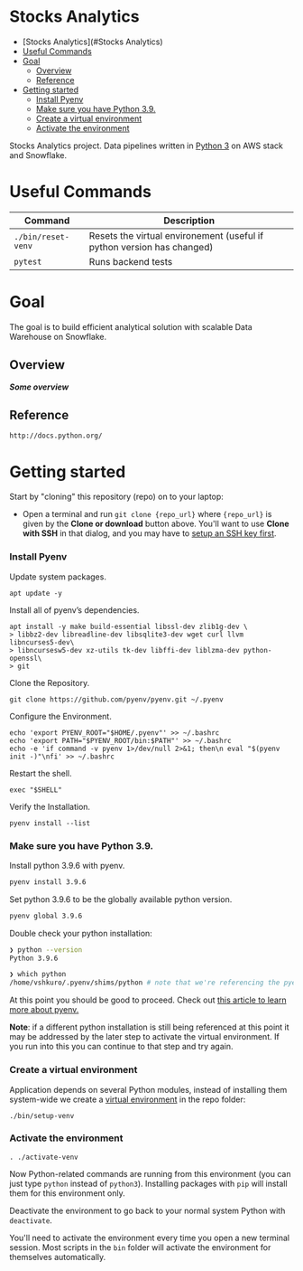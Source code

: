# Stocks Analytics

- [Stocks Analytics](#Stocks Analytics)
- [Useful Commands](#useful-commands)
- [Goal](#goal)
  - [Overview](#overview)
  - [Reference](#reference)
- [Getting started](#getting-started)
  - [Install Pyenv](#install-pyenv)
  - [Make sure you have Python 3.9.](#make-sure-you-have-python-3.9.)
  - [Create a virtual environment](#create-a-virtual-environment)
  - [Activate the environment](#activate-the-environment)

Stocks Analytics project.
Data pipelines written in [Python 3](https://www.python.org/) on AWS stack and Snowflake.

# Useful Commands

| Command                   | Description                                                           |
|---------------------------|-----------------------------------------------------------------------|
| `./bin/reset-venv`        | Resets the virtual environement (useful if python version has changed)|
| `pytest`                  | Runs backend tests                                                    |                                     | Process background jobs                                                 |

# Goal

The goal is to build efficient analytical solution with scalable Data Warehouse on Snowflake.

## Overview

***Some overview***

## Reference

```commandline
http://docs.python.org/
```

# Getting started

Start by "cloning" this repository (repo) on to your laptop:

- Open a terminal and run `git clone {repo_url}` where `{repo_url}` is given by the **Clone or download** button above. You'll want to use **Clone with SSH** in that dialog, and you may have to [setup an SSH key first](https://help.github.com/en/articles/which-remote-url-should-i-use#cloning-with-ssh-urls).

### Install Pyenv

Update system packages.
```commandline
apt update -y
```

Install all of pyenv’s dependencies.
```commandline
apt install -y make build-essential libssl-dev zlib1g-dev \
> libbz2-dev libreadline-dev libsqlite3-dev wget curl llvm libncurses5-dev\
> libncursesw5-dev xz-utils tk-dev libffi-dev liblzma-dev python-openssl\
> git
```

Clone the Repository.
```commandline
git clone https://github.com/pyenv/pyenv.git ~/.pyenv
```

Configure the Environment.
```commandline
echo 'export PYENV_ROOT="$HOME/.pyenv"' >> ~/.bashrc
echo 'export PATH="$PYENV_ROOT/bin:$PATH"' >> ~/.bashrc
echo -e 'if command -v pyenv 1>/dev/null 2>&1; then\n eval "$(pyenv init -)"\nfi' >> ~/.bashrc
```

Restart the shell.
```commandline
exec "$SHELL"
```

Verify the Installation.
```commandline
pyenv install --list
```

### Make sure you have Python 3.9.

Install python 3.9.6 with pyenv.

```bash
pyenv install 3.9.6
```

Set python 3.9.6 to be the globally available python version.

```bash
pyenv global 3.9.6
```

Double check your python installation:

```bash
❯ python --version
Python 3.9.6

❯ which python
/home/vshkuro/.pyenv/shims/python # note that we're referencing the pyenv installation instead of the default system one
```

At this point you should be good to proceed. Check out [this article to learn more about pyenv.](https://realpython.com/intro-to-pyenv/)

**Note**: if a different python installation is still being referenced at this point it may be addressed by the later step to activate the virtual environment. If you run into this you can continue to that step and try again.

### Create a virtual environment

Application depends on several Python modules, instead of installing them system-wide we create a [virtual environment](https://docs.python.org/3/tutorial/venv.html) in the repo folder:

```
./bin/setup-venv
```

### Activate the environment

```
. ./activate-venv
```

Now Python-related commands are running from this environment (you can just type `python` instead of `python3`). Installing packages with `pip` will install them for this environment only.

Deactivate the environment to go back to your normal system Python with `deactivate`.

You'll need to activate the environment every time you open a new terminal session. Most scripts in the `bin` folder will activate the environment for themselves automatically.
